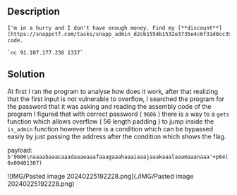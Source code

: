 ## Description

````
I'm in a hurry and I don't have enough money. Find my [**discount**](https://snappctf.com/tasks/snapp_admin_d2cb1554b1532e3735e4c6f31d8cc396b356083c.txz) code.

`nc 91.107.177.236 1337`
````
## Solution

At first I ran the program to analyse how does it work, after that realizing that the first input is not vulnerable to overflow, I searched the program for the password that it was asking and reading the assembly code of the program I figured that with  correct password ( `9606` ) there is a way to a `gets` function which allows overflow ( 56 length padding ) to jump inside the `is_admin` function however there is a condition which can be bypassed easily by just passing the address after the condition which shows the flag.

payload:
`b'9606\naaaabaaacaaadaaaeaaafaaagaaahaaaiaaajaaakaaalaaamaaanaaa'+p64(0x00401307)`

![IMG/Pasted image 20240225192228.png](./IMG/Pasted image 20240225192228.png)